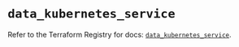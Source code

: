 # `data_kubernetes_service`

Refer to the Terraform Registry for docs: [`data_kubernetes_service`](https://registry.terraform.io/providers/hashicorp/kubernetes/2.35.0/docs/data-sources/service).
